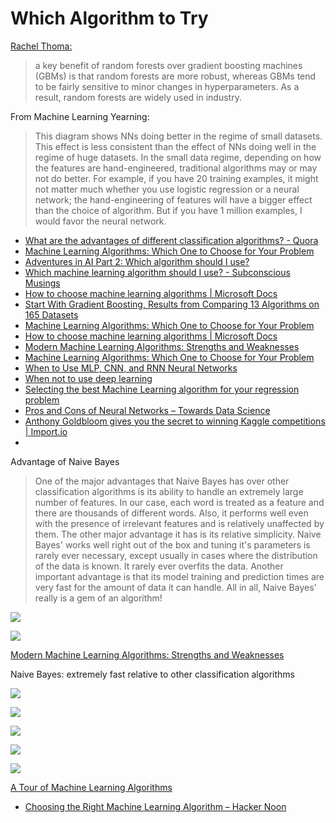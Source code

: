 # Which Algorithm to Try

 [Rachel Thoma:](http://www.fast.ai/2018/07/16/auto-ml2/)

> a key benefit of random forests over gradient boosting machines \(GBMs\) is that random forests are more robust, whereas GBMs tend to be fairly sensitive to minor changes in hyperparameters. As a result, random forests are widely used in industry.



From Machine Learning Yearning:

> This diagram shows NNs doing better in the regime of small datasets. This effect is less consistent than the effect of NNs doing well in the regime of huge datasets. In the small data regime, depending on how the features are hand-engineered, traditional algorithms may or may not do better. For example, if you have 20 training examples, it might not matter much whether you use logistic regression or a neural network; the hand-engineering of features will have a bigger effect than the choice of algorithm. But if you have 1 million examples, I would favor the neural network.



* [What are the advantages of different classification algorithms? - Quora](https://www.quora.com/What-are-the-advantages-of-different-classification-algorithms)
* [Machine Learning Algorithms: Which One to Choose for Your Problem](https://blog.statsbot.co/machine-learning-algorithms-183cc73197c)
* [Adventures in AI Part 2: Which algorithm should I use?](https://fizzylogic.nl/2017/07/21/adventures-in-ai-part-2-which-algorithm-should-i-use/)
* [Which machine learning algorithm should I use? - Subconscious Musings](https://blogs.sas.com/content/subconsciousmusings/2017/04/12/machine-learning-algorithm-use/)
* [How to choose machine learning algorithms \| Microsoft Docs](https://docs.microsoft.com/en-us/azure/machine-learning/studio/algorithm-choice)
* [Start With Gradient Boosting, Results from Comparing 13 Algorithms on 165 Datasets](https://machinelearningmastery.com/start-with-gradient-boosting/)
* [Machine Learning Algorithms: Which One to Choose for Your Problem](https://blog.statsbot.co/machine-learning-algorithms-183cc73197c)
* [How to choose machine learning algorithms \| Microsoft Docs](https://docs.microsoft.com/en-us/azure/machine-learning/studio/algorithm-choice)
* [Modern Machine Learning Algorithms: Strengths and Weaknesses](https://elitedatascience.com/machine-learning-algorithms)
* [Machine Learning Algorithms: Which One to Choose for Your Problem](https://blog.statsbot.co/machine-learning-algorithms-183cc73197c)
* [When to Use MLP, CNN, and RNN Neural Networks](https://machinelearningmastery.com/when-to-use-mlp-cnn-and-rnn-neural-networks/)
* [When not to use deep learning](http://hyperparameter.space/blog/when-not-to-use-deep-learning/)
* [Selecting the best Machine Learning algorithm for your regression problem](https://towardsdatascience.com/selecting-the-best-machine-learning-algorithm-for-your-regression-problem-20c330bad4ef)
* [Pros and Cons of Neural Networks – Towards Data Science](https://towardsdatascience.com/hype-disadvantages-of-neural-networks-6af04904ba5b)
* [Anthony Goldbloom gives you the secret to winning Kaggle competitions \| Import.io](https://www.import.io/post/how-to-win-a-kaggle-competition/)
* 
Advantage of Naive Bayes

> One of the major advantages that Naive Bayes has over other classification algorithms is its ability to handle an extremely large number of features. In our case, each word is treated as a feature and there are thousands of different words. Also, it performs well even with the presence of irrelevant features and is relatively unaffected by them. The other major advantage it has is its relative simplicity. Naive Bayes' works well right out of the box and tuning it's parameters is rarely ever necessary, except usually in cases where the distribution of the data is known. It rarely ever overfits the data. Another important advantage is that its model training and prediction times are very fast for the amount of data it can handle. All in all, Naive Bayes' really is a gem of an algorithm!

![](../.gitbook/assets/image%20%2852%29.png)

![](../.gitbook/assets/image%20%2816%29.png)

[Modern Machine Learning Algorithms: Strengths and Weaknesses](https://elitedatascience.com/machine-learning-algorithms)

Naive Bayes: extremely fast relative to other classification algorithms



![](../.gitbook/assets/microsoft-machine-learning-algorithm-cheat-sheet-v6-1.png)

![](../.gitbook/assets/image%20%2864%29.png)

![](../.gitbook/assets/image%20%2847%29.png)

![](../.gitbook/assets/image%20%2821%29.png)

![](../.gitbook/assets/image%20%2828%29.png)

 [A Tour of Machine Learning Algorithms](https://machinelearningmastery.com/a-tour-of-machine-learning-algorithms/)

* [Choosing the Right Machine Learning Algorithm – Hacker Noon](https://hackernoon.com/choosing-the-right-machine-learning-algorithm-68126944ce1f)



